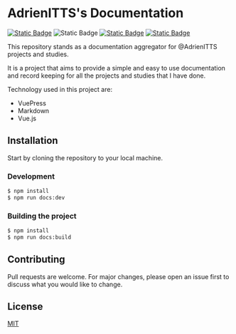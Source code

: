 # AdrienITTS's Documentation

[![Static Badge](https://img.shields.io/badge/license-MIT-green)](LICENSE)
![Static Badge](https://img.shields.io/badge/version-0.0.1-orange)
[![Static Badge](https://img.shields.io/badge/node-v20.11.1-blue)](https://nodejs.org/docs/latest-v20.x/api/index.html)
[![Static Badge](https://img.shields.io/badge/npm-10.2.4-lightblue)](https://docs.npmjs.com/)

This repository stands as a documentation aggregator for @AdrienITTS projects and studies. 

It is a project that aims to provide a simple and easy to use documentation and record keeping for all the projects and studies that I have done.

Technology used in this project are:
- VuePress
- Markdown
- Vue.js

## Installation

Start by cloning the repository to your local machine.

### Development

```bash
$ npm install
$ npm run docs:dev
```

### Building the project

```bash
$ npm install
$ npm run docs:build
```

## Contributing

Pull requests are welcome. For major changes, please open an issue first
to discuss what you would like to change.

## License

[MIT](https://choosealicense.com/licenses/mit/)